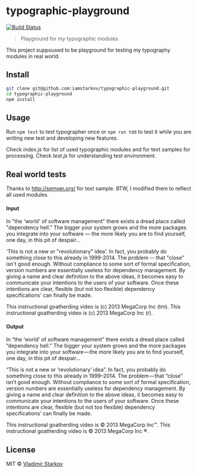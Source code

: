 # typographic-playground

[![Build Status][travis-image]][travis-url]

> Playground for my typographic modules

This project suppoused to be playground for testing my typography modules in real world.


## Install

```sh
git clone git@github.com:iamstarkov/typographic-playground.git
cd typographic-playground
npm install
```


## Usage

Run `npm test` to test typographer once or `npm run tdd` to test it while you are writing new test and developing new features.

Check *index.js* for list of used typographic modules and for text samples for processing. Check *test.js* for understanding test environment.

## Real world tests

Thanks to http://semver.org/ for text sample. BTW, I modified them to reflect all used modules.

#### Input

In "the 'world' of software management" there exists a dread place called
"dependency hell."  The bigger your system grows and the more packages you
integrate into your software —  the more likely you are to find yourself,
one day, in this pit of despair...

'This is not a new or "revolutionary" idea'.  In fact,  you probably do something
close to this already in 1999-2014.  The problem -- that "close" isn't good enough.
Without compliance to some sort of formal specification,  version numbers
are essentially useless for dependency management.  By giving a name and
clear definition to the above ideas,  it becomes easy to communicate your
intentions to the users of your software.  Once these intentions are clear,
flexible (but not too flexible) dependency specifications' can finally be made.

This instructional goatherding video is (c) 2013 MegaCorp Inc (tm).
This instructional goatherding video is (c) 2013 MegaCorp Inc (r).

#### Output

In “the ‘world’ of software management” there exists a dread place called
“dependency hell.” The bigger your system grows and the more packages you
integrate into your software — the more likely you are to find yourself,
one day, in this pit of despair…

“This is not a new or ‘revolutionary’ idea”. In fact, you probably do something
close to this already in 1999–2014. The problem — that “close” isn’t good enough.
Without compliance to some sort of formal specification, version numbers
are essentially useless for dependency management. By giving a name and
clear definition to the above ideas, it becomes easy to communicate your
intentions to the users of your software. Once these intentions are clear,
flexible (but not too flexible) dependency specifications’ can finally be made.

This instructional goatherding video is © 2013 MegaCorp Inc™.
This instructional goatherding video is © 2013 MegaCorp Inc ®.


## License

MIT © [Vladimir Starkov](https://iamstarkov.com/)

[travis-url]: https://travis-ci.org/iamstarkov/typographic-playground
[travis-image]: http://img.shields.io/travis/iamstarkov/typographic-playground.svg

